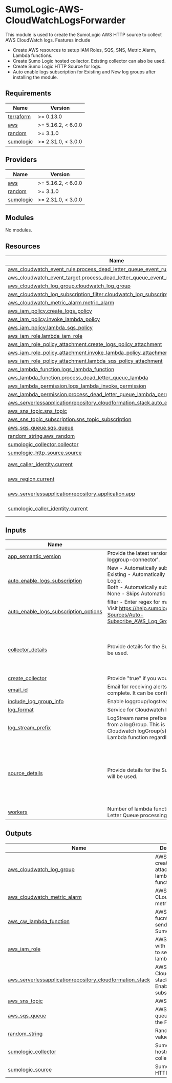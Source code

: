 # SumoLogic-AWS-CloudWatchLogsForwarder

This module is used to create the SumoLogic AWS HTTP source to collect AWS CloudWatch logs. Features include
- Create AWS resources to setup IAM Roles, SQS, SNS, Metric Alarm, Lambda functions.
- Create Sumo Logic hosted collector. Existing collector can also be used.
- Create Sumo Logic HTTP Source for logs.
- Auto enable logs subscription for Existing and New log groups after installing the module.

## Requirements

| Name | Version |
|------|---------|
| <a name="requirement_terraform"></a> [terraform](#requirement\_terraform) | >= 0.13.0 |
| <a name="requirement_aws"></a> [aws](#requirement\_aws) | >= 5.16.2, < 6.0.0 |
| <a name="requirement_random"></a> [random](#requirement\_random) | >= 3.1.0 |
| <a name="requirement_sumologic"></a> [sumologic](#requirement\_sumologic) | >= 2.31.0, < 3.0.0 |

## Providers

| Name | Version |
|------|---------|
| <a name="provider_aws"></a> [aws](#provider\_aws) | >= 5.16.2, < 6.0.0 |
| <a name="provider_random"></a> [random](#provider\_random) | >= 3.1.0 |
| <a name="provider_sumologic"></a> [sumologic](#provider\_sumologic) | >= 2.31.0, < 3.0.0 |

## Modules

No modules.

## Resources

| Name | Type |
|------|------|
| [aws_cloudwatch_event_rule.process_dead_letter_queue_event_rule](https://registry.terraform.io/providers/hashicorp/aws/latest/docs/resources/cloudwatch_event_rule) | resource |
| [aws_cloudwatch_event_target.process_dead_letter_queue_event_rule_target](https://registry.terraform.io/providers/hashicorp/aws/latest/docs/resources/cloudwatch_event_target) | resource |
| [aws_cloudwatch_log_group.cloudwatch_log_group](https://registry.terraform.io/providers/hashicorp/aws/latest/docs/resources/cloudwatch_log_group) | resource |
| [aws_cloudwatch_log_subscription_filter.cloudwatch_log_subscription_filter](https://registry.terraform.io/providers/hashicorp/aws/latest/docs/resources/cloudwatch_log_subscription_filter) | resource |
| [aws_cloudwatch_metric_alarm.metric_alarm](https://registry.terraform.io/providers/hashicorp/aws/latest/docs/resources/cloudwatch_metric_alarm) | resource |
| [aws_iam_policy.create_logs_policy](https://registry.terraform.io/providers/hashicorp/aws/latest/docs/resources/iam_policy) | resource |
| [aws_iam_policy.invoke_lambda_policy](https://registry.terraform.io/providers/hashicorp/aws/latest/docs/resources/iam_policy) | resource |
| [aws_iam_policy.lambda_sqs_policy](https://registry.terraform.io/providers/hashicorp/aws/latest/docs/resources/iam_policy) | resource |
| [aws_iam_role.lambda_iam_role](https://registry.terraform.io/providers/hashicorp/aws/latest/docs/resources/iam_role) | resource |
| [aws_iam_role_policy_attachment.create_logs_policy_attachment](https://registry.terraform.io/providers/hashicorp/aws/latest/docs/resources/iam_role_policy_attachment) | resource |
| [aws_iam_role_policy_attachment.invoke_lambda_policy_attachment](https://registry.terraform.io/providers/hashicorp/aws/latest/docs/resources/iam_role_policy_attachment) | resource |
| [aws_iam_role_policy_attachment.lambda_sqs_policy_attachment](https://registry.terraform.io/providers/hashicorp/aws/latest/docs/resources/iam_role_policy_attachment) | resource |
| [aws_lambda_function.logs_lambda_function](https://registry.terraform.io/providers/hashicorp/aws/latest/docs/resources/lambda_function) | resource |
| [aws_lambda_function.process_dead_letter_queue_lambda](https://registry.terraform.io/providers/hashicorp/aws/latest/docs/resources/lambda_function) | resource |
| [aws_lambda_permission.logs_lambda_invoke_permission](https://registry.terraform.io/providers/hashicorp/aws/latest/docs/resources/lambda_permission) | resource |
| [aws_lambda_permission.process_dead_letter_queue_lambda_permission](https://registry.terraform.io/providers/hashicorp/aws/latest/docs/resources/lambda_permission) | resource |
| [aws_serverlessapplicationrepository_cloudformation_stack.auto_enable_logs_subscription](https://registry.terraform.io/providers/hashicorp/aws/latest/docs/resources/serverlessapplicationrepository_cloudformation_stack) | resource |
| [aws_sns_topic.sns_topic](https://registry.terraform.io/providers/hashicorp/aws/latest/docs/resources/sns_topic) | resource |
| [aws_sns_topic_subscription.sns_topic_subscription](https://registry.terraform.io/providers/hashicorp/aws/latest/docs/resources/sns_topic_subscription) | resource |
| [aws_sqs_queue.sqs_queue](https://registry.terraform.io/providers/hashicorp/aws/latest/docs/resources/sqs_queue) | resource |
| [random_string.aws_random](https://registry.terraform.io/providers/hashicorp/random/latest/docs/resources/string) | resource |
| [sumologic_collector.collector](https://registry.terraform.io/providers/SumoLogic/sumologic/latest/docs/resources/collector) | resource |
| [sumologic_http_source.source](https://registry.terraform.io/providers/SumoLogic/sumologic/latest/docs/resources/http_source) | resource |
| [aws_caller_identity.current](https://registry.terraform.io/providers/hashicorp/aws/latest/docs/data-sources/caller_identity) | data source |
| [aws_region.current](https://registry.terraform.io/providers/hashicorp/aws/latest/docs/data-sources/region) | data source |
| [aws_serverlessapplicationrepository_application.app](https://registry.terraform.io/providers/hashicorp/aws/latest/docs/data-sources/serverlessapplicationrepository_application) | data source |
| [sumologic_caller_identity.current](https://registry.terraform.io/providers/SumoLogic/sumologic/latest/docs/data-sources/caller_identity) | data source |

## Inputs

| Name | Description | Type | Default | Required |
|------|-------------|------|---------|:--------:|
| <a name="input_app_semantic_version"></a> [app\_semantic\_version](#input\_app\_semantic\_version) | Provide the latest version of Serverless Application Repository 'sumologic-loggroup-connector'. | `string` | `"1.0.7"` | no |
| <a name="input_auto_enable_logs_subscription"></a> [auto\_enable\_logs\_subscription](#input\_auto\_enable\_logs\_subscription) | New - Automatically subscribes new log groups to send logs to Sumo Logic.<br>				Existing - Automatically subscribes existing log groups to send logs to Sumo Logic.<br>				Both - Automatically subscribes new and existing log groups.<br>				None - Skips Automatic subscription. | `string` | `"Both"` | no |
| <a name="input_auto_enable_logs_subscription_options"></a> [auto\_enable\_logs\_subscription\_options](#input\_auto\_enable\_logs\_subscription\_options) | filter - Enter regex for matching logGroups. Regex will check for the name. Visit https://help.sumologic.com/03Send-Data/Collect-from-Other-Data-Sources/Auto-Subscribe_AWS_Log_Groups_to_a_Lambda_Function#Configuring_parameters | <pre>object({<br>    filter = string<br>  })</pre> | <pre>{<br>  "filter": "lambda"<br>}</pre> | no |
| <a name="input_collector_details"></a> [collector\_details](#input\_collector\_details) | Provide details for the Sumo Logic collector. If not provided, then defaults will be used. | <pre>object({<br>    collector_name = string<br>    description    = string<br>    fields         = map(string)<br>  })</pre> | <pre>{<br>  "collector_name": "SumoLogic CloudWatch Logs Collector <Random ID>",<br>  "description": "This collector is created using Sumo Logic terraform AWS CloudWatch Logs forwarder to collect AWS cloudwatch logs.",<br>  "fields": {}<br>}</pre> | no |
| <a name="input_create_collector"></a> [create\_collector](#input\_create\_collector) | Provide "true" if you would like to create the Sumo Logic Collector. | `bool` | n/a | yes |
| <a name="input_email_id"></a> [email\_id](#input\_email\_id) | Email for receiving alerts. A confirmation email is sent after the deployment is complete. It can be confirmed to subscribe for alerts. | `string` | `"test@gmail.com"` | no |
| <a name="input_include_log_group_info"></a> [include\_log\_group\_info](#input\_include\_log\_group\_info) | Enable loggroup/logstream values in logs. | `bool` | `true` | no |
| <a name="input_log_format"></a> [log\_format](#input\_log\_format) | Service for Cloudwatch logs source. | `string` | `"Others"` | no |
| <a name="input_log_stream_prefix"></a> [log\_stream\_prefix](#input\_log\_stream\_prefix) | LogStream name prefixes to filter by logStream. Please note this is separate from a logGroup. This is used only to send certain logStreams within a Cloudwatch logGroup(s). LogGroups still need to be subscribed to the created Lambda function regardless of this input value. | `list(string)` | `[]` | no |
| <a name="input_source_details"></a> [source\_details](#input\_source\_details) | Provide details for the Sumo Logic HTTP source. If not provided, then defaults will be used. | <pre>object({<br>    source_name     = string<br>    source_category = string<br>    collector_id    = string<br>    description     = string<br>    fields          = map(string)<br>  })</pre> | <pre>{<br>  "collector_id": "",<br>  "description": "This source is created using Sumo Logic terraform AWS CloudWatch Logs forwarder to collect AWS cloudwatch logs.",<br>  "fields": {},<br>  "source_category": "Labs/aws/cloudwatch",<br>  "source_name": "CloudWatch Logs Source"<br>}</pre> | no |
| <a name="input_workers"></a> [workers](#input\_workers) | Number of lambda function invocations for Cloudwatch logs source Dead Letter Queue processing. | `number` | `4` | no |

## Outputs

| Name | Description |
|------|-------------|
| <a name="output_aws_cloudwatch_log_group"></a> [aws\_cloudwatch\_log\_group](#output\_aws\_cloudwatch\_log\_group) | AWS Log group created to attach to the lambda function. |
| <a name="output_aws_cloudwatch_metric_alarm"></a> [aws\_cloudwatch\_metric\_alarm](#output\_aws\_cloudwatch\_metric\_alarm) | AWS CLoudWatch metric alarm. |
| <a name="output_aws_cw_lambda_function"></a> [aws\_cw\_lambda\_function](#output\_aws\_cw\_lambda\_function) | AWS Lambda fucntion to send logs to Sumo Logic. |
| <a name="output_aws_iam_role"></a> [aws\_iam\_role](#output\_aws\_iam\_role) | AWS IAM role with permission to setup lambda. |
| <a name="output_aws_serverlessapplicationrepository_cloudformation_stack"></a> [aws\_serverlessapplicationrepository\_cloudformation\_stack](#output\_aws\_serverlessapplicationrepository\_cloudformation\_stack) | AWS CloudFormation stack for Auto Enable logs subscription. |
| <a name="output_aws_sns_topic"></a> [aws\_sns\_topic](#output\_aws\_sns\_topic) | AWS SNS topic |
| <a name="output_aws_sqs_queue"></a> [aws\_sqs\_queue](#output\_aws\_sqs\_queue) | AWS SQS queue to Store the Failed data. |
| <a name="output_random_string"></a> [random\_string](#output\_random\_string) | Random String value created. |
| <a name="output_sumologic_collector"></a> [sumologic\_collector](#output\_sumologic\_collector) | Sumo Logic hosted collector. |
| <a name="output_sumologic_source"></a> [sumologic\_source](#output\_sumologic\_source) | Sumo Logic HTTP source. |
